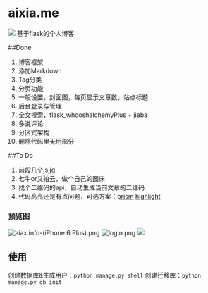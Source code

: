 # aixia.me
![](https://ooo.0o0.ooo/2017/02/10/589d63356aed4.png)
基于flask的个人博客

##Done
1. 博客框架
2. 添加Markdown
3. Tag分类
4. 分页功能
5. 一般设置，封面图，每页显示文章数，站点标题
6. 后台登录与管理
7. 全文搜索，flask_whooshalchemyPlus + jieba
8. 多说评论
9. 分区式架构
10. 删除代码里无用部分


##To Do
1. 前段几个js,jq
2. 七牛or又拍云，做个自己的图床
3. 找个二维码的api，自动生成当前文章的二维码
4. 代码高亮还是有点问题，可选方案：[prism](http://prismjs.com/)
[highlight](http://www.bootcdn.cn/highlight.js/)


### 预览图
![aiax.info-(iPhone 6 Plus).png](https://ooo.0o0.ooo/2017/02/10/589d60ef8accd.png)
![login.png](https://ooo.0o0.ooo/2017/02/10/589d610276cbf.png)
![](https://ooo.0o0.ooo/2017/02/10/589d60fac869b.png)


## 使用
创建数据库&生成用户：`python manage.py shell`
创建迁移库：`python manage.py db init`

